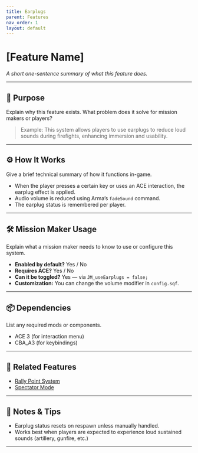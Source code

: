 ```yaml
---
title: Earplugs         
parent: Features
nav_order: 1
layout: default
---
```


# [Feature Name]

*A short one-sentence summary of what this feature does.*

---

## 🎯 Purpose

Explain why this feature exists. What problem does it solve for mission makers or players?

> Example:
> This system allows players to use earplugs to reduce loud sounds during firefights, enhancing immersion and usability.

---

## ⚙️ How It Works

Give a brief technical summary of how it functions in-game.

- When the player presses a certain key or uses an ACE interaction, the earplug effect is applied.
- Audio volume is reduced using Arma’s `fadeSound` command.
- The earplug status is remembered per player.

---

## 🛠️ Mission Maker Usage

Explain what a mission maker needs to know to use or configure this system.

- **Enabled by default?** Yes / No
- **Requires ACE?** Yes / No
- **Can it be toggled?** Yes — via `JM_useEarplugs = false;`
- **Customization:** You can change the volume modifier in `config.sqf`.

---

## 📦 Dependencies

List any required mods or components.

- ACE 3 (for interaction menu)
- CBA_A3 (for keybindings)

---

## 🔁 Related Features

- [Rally Point System](rally.md)
- [Spectator Mode](spectator.md)

---

## 🧪 Notes & Tips

- Earplug status resets on respawn unless manually handled.
- Works best when players are expected to experience loud sustained sounds (artillery, gunfire, etc.)

---


